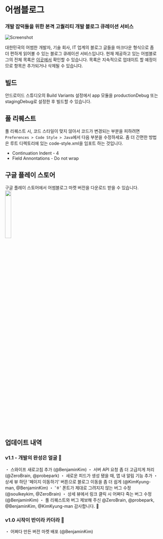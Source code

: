 # 어썸블로그 
### 개발 잡덕들을 위한 본격 고퀄리티 개발 블로그 큐레이션 서비스 

![Screenshot](https://github.com/jungilhan/awesome-blogs-android/raw/develop/screenshot.png)

대한민국의 어썸한 개발자, 기술 회사, IT 업계의 블로그 글들을 마크다운 형식으로 좀 더 편하게 읽어볼 수 있는 블로그 큐레이션 서비스입니다. 현재 제공하고 있는 어썸블로그의 전체 목록은 [이곳에서](https://github.com/BenjaminKim/awesome-blogs/blob/master/config/feeds.yml) 확인할 수 있습니다. 목록은 지속적으로 업데이트 할 예정이므로 항목은 추가되거나 삭제될 수 있습니다.

## 빌드
안드로이드 스튜디오의 Build Variants 설정에서 app 모듈을 productionDebug 또는 stagingDebug로 설정한 후 빌드할 수 있습니다.

## 풀 리퀘스트
풀 리퀘스트 시, 코드 스타일이 맞지 않아서 코드가 변경되는 부분을 피하려면 ```Preferences > Code Style > Java```에서 다음 부분을 수정하세요. 좀 더 간편한 방법은 루트 디렉토리에 있는 code-style.xml을 임포트 하는 것입니다.
  * Continuation Indent - 4
  * Field Annontations -  Do not wrap

## 구글 플레이 스토어
구글 플레이 스토어에서 어썸블로그 마켓 버전을 다운로드 받을 수 있습니다.
<br/>
<a href="https://play.google.com/store/apps/details?id=org.petabytes.awesomeblogs"><img src="https://play.google.com/intl/en_us/badges/images/generic/en_badge_web_generic.png" width="20%"></a>

## 업데이트 내역
### v1.1 - 개발의 완성은 얼굴 👱
 ・ 스와이프 새로고침 추가 (@BenjaminKim)
 ・ 서버 API 요청 좀 더 고급지게 처리 (@ZeroBrain, @probepark)
 ・ 새로운 피드가 생성 됐을 때, 앱 내 알림 기능 추가
 ・ 상세 뷰 하단 '페이지 이동하기' 버튼으로 블로그 이동을 좀 더 쉽게 (@KimKyung-man, @BenjaminKim)
 ・ 'ㅎ' 폰트가 제대로 그려지지 않는 버그 수정 (@soulkeykim, @ZeroBrain)
 ・ 상세 뷰에서 링크 클릭 시 어쩌다 죽는 버그 수정 (@BenjaminKim)
 ・ 풀 리퀘스트와 버그 제보해 주신 @ZeroBrain, @probepark, @BenjaminKim, @KimKyung-man 감사합니다. 👏

### v1.0 시작이 반이라 카더라 🤗
 ・ 어쩌다 만든 버전 마켓 배포 (@BenjaminKim)
